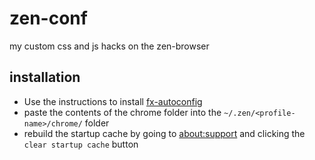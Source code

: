# zen-conf

my custom css and js hacks on the zen-browser

## installation

- Use the instructions to install [fx-autoconfig](https://github.com/MrOtherGuy/fx-autoconfig)
- paste the contents of the chrome folder into the `~/.zen/<profile-name>/chrome/` folder
- rebuild the startup cache by going to [about:support](about:support) and clicking the `clear startup cache` button
